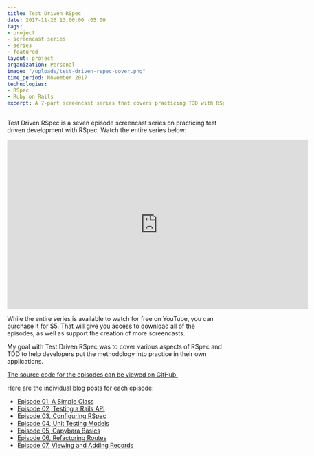 ```yaml
---
title: Test Driven RSpec
date: 2017-11-26 13:00:00 -05:00
tags:
- project
- screencast series
- series
- featured
layout: project
organization: Personal
image: "/uploads/test-driven-rspec-cover.png"
time_period: November 2017
technologies:
- RSpec
- Ruby on Rails
excerpt: A 7-part screencast series that covers practicing TDD with RSpec.
---
```


Test Driven RSpec is a seven episode screencast series on practicing
test driven development with RSpec. Watch the entire series below:

<iframe width="700" height="393" src="https://www.youtube.com/embed/videoseries?list=PLr442xinba86s9cCWxoIH_xq5UE9Wwo4Z" frameborder="0" gesture="media" allowfullscreen></iframe>

While the entire series is available to watch for free on YouTube,
you can [purchase it for $5](https://gumroad.com/l/test-driven-rspec).
That will give you access to download all of the episodes, as well as
support the creation of more screencasts.

My goal with Test Driven RSpec was to cover various aspects of RSpec and
TDD to help developers put the methodology into practice in their own
applications.

[The source code for the episodes can be viewed on
GitHub.](https://github.com/brettchalupa/test-driven-rspec)

Here are the individual blog posts for each episode:

- [Episode 01, A Simple Class](/test-driven-rspec-episode-01)
- [Episode 02, Testing a Rails API](/test-driven-rspec-episode-02)
- [Episode 03, Configuring RSpec](/test-driven-rspec-episode-03)
- [Episode 04, Unit Testing Models](/test-driven-rspec-episode-04)
- [Episode 05, Capybara Basics](/test-driven-rspec-episode-05)
- [Episode 06, Refactoring Routes](/test-driven-rspec-episode-06)
- [Episode 07, Viewing and Adding Records](/test-driven-rspec-episode-07)
